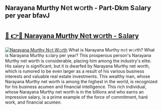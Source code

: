 ## Narayana Murthy N𝚎t w𝚘rth - Part-Dkm S𝚊lary per year bfavJ

# <h2><a href="http://gc3rdfm.nevu.top/?p=Narayana+Murthy">🔗 👉🔴 Narayana Murthy N𝚎t w𝚘rth - S𝚊lary</a></h2>

[![Narayana Murthy N𝚎t W𝚘rth](https://i.imgur.com/Oavwk0R.jpeg)](http://gc3rdfm.nevu.top/?p=Narayana+Murthy)
What is Narayana Murthy n𝚎t w𝚘rth? What is Narayana Murthy s𝚊lary per year?
This prosperous person's Narayana Murthy net worth is considerable, placing him among the industry's elite. His salary is significant, but it is dwarfed by Narayana Murthy net worth, which is rumored to be even larger as a result of his various business interests and valuable real estate investments. This wealthy man, whose Narayana Murthy net worth is among the highest in the world, is recognized for his business acumen and financial intelligence. This rich individual, whose Narayana Murthy net worth is in the billions and who earns an impressive salary, is a prime example of the force of commitment, hard work, and financial acumen.

